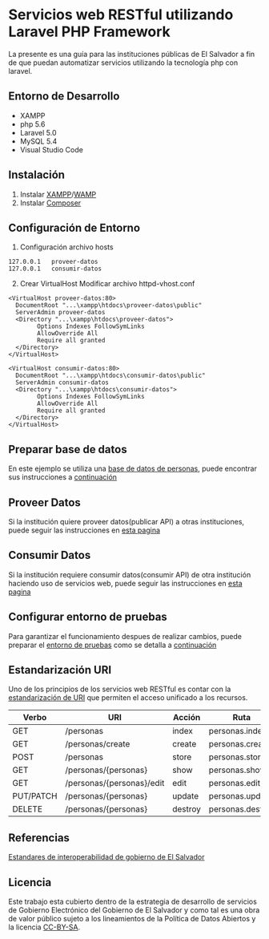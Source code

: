 # Servicios web RESTful utilizando Laravel PHP Framework

La presente es una guía para las instituciones públicas de El Salvador a fin de que puedan automatizar servicios utilizando la tecnología php con laravel.

## Entorno de Desarrollo

* XAMPP
* php 5.6
* Laravel 5.0
* MySQL 5.4
* Visual Studio Code

## Instalación

1. Instalar [XAMPP](https://www.apachefriends.org/es/index.html)/[WAMP](http://www.wampserver.es/)
2. Instalar [Composer](https://getcomposer.org/download/)

## Configuración de Entorno

1. Configuración archivo hosts

```
127.0.0.1	proveer-datos
127.0.0.1	consumir-datos
``` 

2. Crear VirtualHost
Modificar archivo httpd-vhost.conf

```
<VirtualHost proveer-datos:80>
  DocumentRoot "...\xampp\htdocs\proveer-datos\public"
  ServerAdmin proveer-datos
  <Directory "...\xampp\htdocs\proveer-datos">
        Options Indexes FollowSymLinks
        AllowOverride All
        Require all granted
  </Directory>
</VirtualHost>

<VirtualHost consumir-datos:80>
  DocumentRoot "...\xampp\htdocs\consumir-datos\public"
  ServerAdmin consumir-datos
  <Directory "...\xampp\htdocs\consumir-datos">
        Options Indexes FollowSymLinks
        AllowOverride All
        Require all granted
  </Directory>
</VirtualHost>
```

## Preparar base de datos

En este ejemplo se utiliza una [base de datos de personas](/proveer-datos/PrepararBD.md), puede encontrar sus instrucciones a [continuación](/proveer-datos/PrepararBD.md)

## Proveer Datos

Si la institución quiere proveer datos(publicar API) a otras instituciones, puede seguir las instrucciones en [esta pagina](/proveer-datos)

## Consumir Datos

Si la institución requiere consumir datos(consumir API) de otra institución haciendo uso de servicios web, puede seguir las instrucciones en [esta pagina](/consumir-datos)

## Configurar entorno de pruebas

Para garantizar el funcionamiento despues de realizar cambios, puede preparar el 
[entorno de pruebas](/EntornoPruebas.md) como se detalla a [continuación](/EntornoPruebas.md)

## Estandarización URI

Uno de los principios de los servicios web RESTful es contar con la [estandarización de URI](https://github.com/egobsv/EstandaresInteroperabilidad/blob/master/Desarrollo.md#buenas-pr%C3%A1cticas-1) que permiten el acceso unificado a los recursos.

| Verbo |	URI |	Acción | Ruta |
| ----- |	----- |	----- | ----- |
| GET |	/personas |	index |	personas.index |
| GET	| /personas/create	| create |	personas.create |
| POST | /personas	| store |	personas.store |
| GET	| /personas/{personas} |	show	| personas.show |
| GET	| /personas/{personas}/edit |	edit |	personas.edit |
| PUT/PATCH |	/personas/{personas} | update | personas.update |
| DELETE | /personas/{personas} |	destroy	| personas.destroy |

## Referencias

[Estandares de interoperabilidad de gobierno de El Salvador](https://github.com/egobsv/EstandaresInteroperabilidad)

## Licencia

Este trabajo esta cubierto dentro de la estrategia de desarrollo de servicios de Gobierno Electrónico del Gobierno de El Salvador y como tal es una obra de valor público sujeto a los lineamientos de la Política de Datos Abiertos y la licencia [CC-BY-SA](https://creativecommons.org/licenses/by-sa/3.0/deed.es).